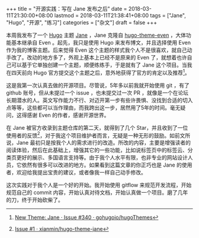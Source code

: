 +++
title = "开源实践：写在 Jane 发布之后"
date = 2018-03-11T21:30:00+08:00
lastmod = 2018-03-11T21:38:41+08:00
tags = ["Jane", "Hugo", "开源", "练习"]
categories = ["杂文"]
draft = false
+++

本周我发布了一个 [Hugo](https://gohugo.io/) 主题 [Jane](https://github.com/xianmin/hugo-theme-jane) ，Jane 克隆自 [hugo-theme-even](https://github.com/olOwOlo/hugo-theme-even) ，大体功能基本继承自 Even 。起先，我只是使用 Hugo 来发布博文，并且选择使用 Even 作为我的博客主题。后来觉得 Even 这个主题的样式我个人不是很喜欢，就自己动手改了。改动的地方多了，外观上基本上已经不是原来的 Even 了，就想着也许自己可以基于它单独创建一个主题，顺便练练手，于是就有了 Jane 这个项目。当我在四天前向 Hugo 官方提交这个主题之后，意外地获得了官方的肯定以及推荐[^fn:1]。

<!--more-->

这是我第一次认真去做的开源项目。尽管说，5年多以前我就开始使用 git ，有了 github 账号，但从未提过一个 issue ，也未提交过一次 PR ，就像是一个在论坛长期潜水的人。英文写作能力不行、对迈开第一步有些许畏惧、没找到合适的切入点等等，这些都可以当作理由，而我跨出这一步，居然用了5年的时间。毫无疑问，这得感谢 Even 的作者，感谢开源世界。

在 Jane 被官方收录到主题仓库的第二天，就得到了几个 Star，并且收到了一位使用者的反馈[^fn:2]，对于我这个项目维护者而言，无疑是一种无形的鼓励。如前文所说，Jane 最初只是按我个人的需求进行的改造。所改的内容，主要是增强读者的阅读体验，然后在此基础上，增强其它的一些功能，比如说标签页中的标签云、分类页更好的展示、多国语言支持等。由于我个人水平有限，也非专业的网站设计人员，它依然有很多可以改进的地方。如果看到这篇文章的你正巧也是 Jane 的使用者，欢迎给我提出宝贵的建议，或者像我一样自己动手修改。

这次实践对于我个人是一个好的开始。我开始使用 gitflow 来规范开发流程，开始规范自己的 commit 内容，开始认真对待文档，开始认真做一个项目。磨了几年的刀，终于开始砍柴了。

[^fn:1]: [New Theme: Jane · Issue #340 · gohugoio/hugoThemes](https://github.com/gohugoio/hugoThemes/issues/340)
[^fn:2]: [Issue #1 · xianmin/hugo-theme-jane](https://github.com/xianmin/hugo-theme-jane/issues/1)
